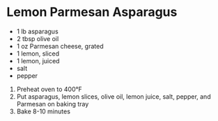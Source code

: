 # Lemon Parmesan Asparagus

* 1 lb asparagus
* 2 tbsp olive oil
* 1 oz Parmesan cheese, grated
* 1 lemon, sliced
* 1 lemon, juiced
* salt
* pepper

1. Preheat oven to 400°F
1. Put asparagus, lemon slices, olive oil, lemon juice, salt, pepper, and Parmesan on baking tray
1. Bake 8-10 minutes
